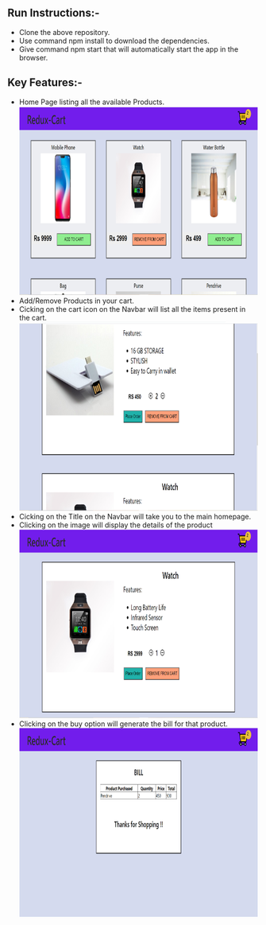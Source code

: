 ## Run Instructions:- 
<ul>
  <li>Clone the above repository.</li>
  <li>Use command npm install to download the dependencies. </li>
  <li>Give command npm start that will automatically start the app in the browser.</li>
</ul>

## Key Features:-
<ul>
  <li>Home Page listing all the available Products.</li>
  <img src="ScreenShots/home.png" width="610px" height="380px" />
  <li>Add/Remove Products in your cart.</li>
  <li>Cicking on the cart icon on the Navbar will list all the items present in the cart.</li>
   <img src="ScreenShots/cart.png" width="610px" height="380px" />
  <li>Cicking on the Title on the Navbar will take you to the main homepage.</li>
  <li>Clicking on the image will display the details of the product</li>
  <img src="ScreenShots/details.png" width="610px" height="380px" />
  <li>Clicking on the buy option will generate the bill for that product.</li>
  <img src="ScreenShots/bill.png" width="610px" height="380px" />
  
  
